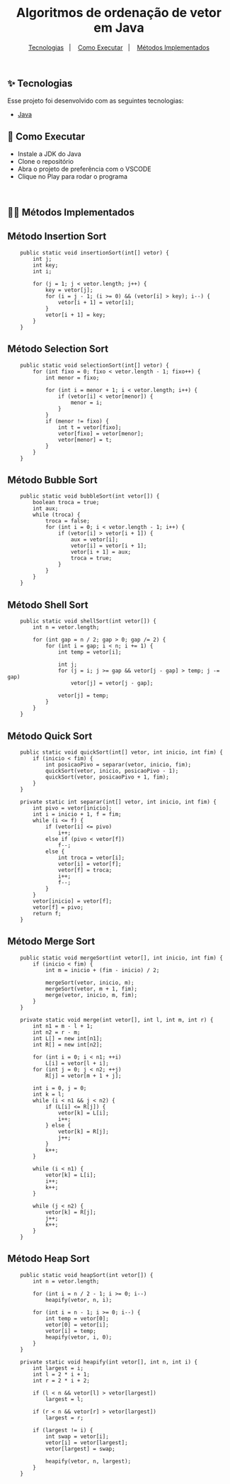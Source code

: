 <br/>

<h1 align="center">Algoritmos de ordenação de vetor em Java</h1>

<p align="center">
  <a href="#-tecnologias">Tecnologias</a>&nbsp;&nbsp;&nbsp;|&nbsp;&nbsp;&nbsp;
  <a href="#-como-executar">Como Executar</a>&nbsp;&nbsp;&nbsp;|&nbsp;&nbsp;&nbsp;
  <a href="#-como-executar">Métodos Implementados</a>
</p>

<br>

## ✨ Tecnologias

Esse projeto foi desenvolvido com as seguintes tecnologias:

- [Java](https://docs.oracle.com/en/java/)

## 🚀 Como Executar

- Instale a JDK do Java
- Clone o repositório
- Abra o projeto de preferência com o VSCODE
- Clique no Play para rodar o programa

<br>

## 👨‍💻 Métodos Implementados

<h2> Método Insertion Sort </h2>

```
    public static void insertionSort(int[] vetor) {
        int j;
        int key;
        int i;

        for (j = 1; j < vetor.length; j++) {
            key = vetor[j];
            for (i = j - 1; (i >= 0) && (vetor[i] > key); i--) {
                vetor[i + 1] = vetor[i];
            }
            vetor[i + 1] = key;
        }
    }
```

<h2> Método Selection Sort </h2>

```
    public static void selectionSort(int[] vetor) {
        for (int fixo = 0; fixo < vetor.length - 1; fixo++) {
            int menor = fixo;

            for (int i = menor + 1; i < vetor.length; i++) {
                if (vetor[i] < vetor[menor]) {
                    menor = i;
                }
            }
            if (menor != fixo) {
                int t = vetor[fixo];
                vetor[fixo] = vetor[menor];
                vetor[menor] = t;
            }
        }
    }
```

<h2> Método Bubble Sort </h2>

```
    public static void bubbleSort(int vetor[]) {
        boolean troca = true;
        int aux;
        while (troca) {
            troca = false;
            for (int i = 0; i < vetor.length - 1; i++) {
                if (vetor[i] > vetor[i + 1]) {
                    aux = vetor[i];
                    vetor[i] = vetor[i + 1];
                    vetor[i + 1] = aux;
                    troca = true;
                }
            }
        }
    }
```

<h2> Método Shell Sort </h2>

```
    public static void shellSort(int vetor[]) {
        int n = vetor.length;

        for (int gap = n / 2; gap > 0; gap /= 2) {
            for (int i = gap; i < n; i += 1) {
                int temp = vetor[i];

                int j;
                for (j = i; j >= gap && vetor[j - gap] > temp; j -= gap)
                    vetor[j] = vetor[j - gap];

                vetor[j] = temp;
            }
        }
    }
```

<h2> Método Quick Sort </h2>

```
    public static void quickSort(int[] vetor, int inicio, int fim) {
        if (inicio < fim) {
            int posicaoPivo = separar(vetor, inicio, fim);
            quickSort(vetor, inicio, posicaoPivo - 1);
            quickSort(vetor, posicaoPivo + 1, fim);
        }
    }

    private static int separar(int[] vetor, int inicio, int fim) {
        int pivo = vetor[inicio];
        int i = inicio + 1, f = fim;
        while (i <= f) {
            if (vetor[i] <= pivo)
                i++;
            else if (pivo < vetor[f])
                f--;
            else {
                int troca = vetor[i];
                vetor[i] = vetor[f];
                vetor[f] = troca;
                i++;
                f--;
            }
        }
        vetor[inicio] = vetor[f];
        vetor[f] = pivo;
        return f;
    }
```

<h2> Método Merge Sort </h2>

```
    public static void mergeSort(int vetor[], int inicio, int fim) {
        if (inicio < fim) {
            int m = inicio + (fim - inicio) / 2;

            mergeSort(vetor, inicio, m);
            mergeSort(vetor, m + 1, fim);
            merge(vetor, inicio, m, fim);
        }
    }

    private static void merge(int vetor[], int l, int m, int r) {
        int n1 = m - l + 1;
        int n2 = r - m;
        int L[] = new int[n1];
        int R[] = new int[n2];

        for (int i = 0; i < n1; ++i)
            L[i] = vetor[l + i];
        for (int j = 0; j < n2; ++j)
            R[j] = vetor[m + 1 + j];

        int i = 0, j = 0;
        int k = l;
        while (i < n1 && j < n2) {
            if (L[i] <= R[j]) {
                vetor[k] = L[i];
                i++;
            } else {
                vetor[k] = R[j];
                j++;
            }
            k++;
        }

        while (i < n1) {
            vetor[k] = L[i];
            i++;
            k++;
        }

        while (j < n2) {
            vetor[k] = R[j];
            j++;
            k++;
        }
    }
```

<h2> Método Heap Sort </h2>

```
    public static void heapSort(int vetor[]) {
        int n = vetor.length;

        for (int i = n / 2 - 1; i >= 0; i--)
            heapify(vetor, n, i);

        for (int i = n - 1; i >= 0; i--) {
            int temp = vetor[0];
            vetor[0] = vetor[i];
            vetor[i] = temp;
            heapify(vetor, i, 0);
        }
    }

    private static void heapify(int vetor[], int n, int i) {
        int largest = i;
        int l = 2 * i + 1;
        int r = 2 * i + 2;

        if (l < n && vetor[l] > vetor[largest])
            largest = l;

        if (r < n && vetor[r] > vetor[largest])
            largest = r;

        if (largest != i) {
            int swap = vetor[i];
            vetor[i] = vetor[largest];
            vetor[largest] = swap;

            heapify(vetor, n, largest);
        }
    }
```
